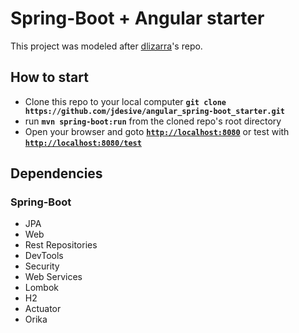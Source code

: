 # Spring-Boot + Angular starter
This project was modeled after [dlizarra](https://github.com/dlizarra/spring-angular2-cli-starter)'s repo.

## How to start
* Clone this repo to your local computer **`git clone https://github.com/jdesive/angular_spring-boot_starter.git`**
* run **`mvn spring-boot:run`** from the cloned repo's root directory
* Open your browser and goto [**`http://localhost:8080`**](http://localhost:8080) or test with [**`http://localhost:8080/test`**](http://localhost:8080/test)

## Dependencies
### Spring-Boot
* JPA
* Web
* Rest Repositories
* DevTools
* Security
* Web Services
* Lombok
* H2
* Actuator
* Orika